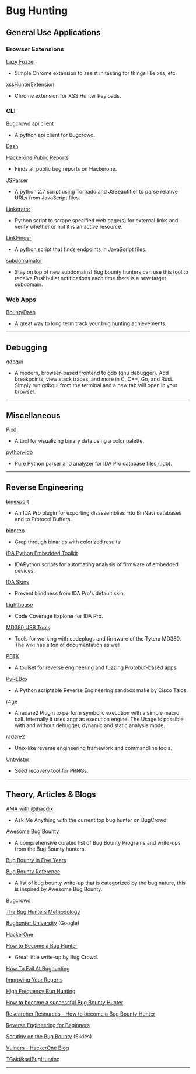 # Bug Hunting

## General Use Applications

### Browser Extensions

[Lazy Fuzzer](https://github.com/JacobReynolds/LazyFuzzer)

- Simple Chrome extension to assist in testing for things like xss, etc.

[xssHunterExtension](https://github.com/JacobReynolds/xssHunterExtension)

- Chrome extension for XSS Hunter Payloads.

### CLI

[Bugcrowd api client](https://github.com/asecurityteam/bug_crowd_client)

- A python api client for Bugcrowd.

[Dash](https://github.com/infosec-au/bugbountydash)

[Hackerone Public Reports](https://github.com/upgoingstar/hackerone_public_reports)

- Finds all public bug reports on Hackerone.

[JSParser](https://github.com/nahamsec/JSParser)

- A python 2.7 script using Tornado and JSBeautifier to parse relative URLs from JavaScript files.

[Linkerator](https://github.com/ginjabenjamin/Linkerator)

- Python script to scrape specified web page(s) for external links and verify whether or not it is an active resource.

[LinkFinder](https://github.com/GerbenJavado/LinkFinder)

- A python script that finds endpoints in JavaScript files.

[subdomainator](https://github.com/skorov/subdomainator)

- Stay on top of new subdomains! Bug bounty hunters can use this tool to receive Pushbullet notifications each time there is a new target subdomain.

### Web Apps

[BountyDash](https://labs.detectify.com/2017/06/15/bountydash-a-local-bug-bounty-statistics-dashboard/)

- A great way to long term track your bug hunting achievements.

---

## Debugging

[gdbgui](https://github.com/cs01/gdbgui)

- A modern, browser-based frontend to gdb (gnu debugger). Add breakpoints, view stack traces, and more in C, C++, Go, and Rust. Simply run gdbgui from the terminal and a new tab will open in your browser.

---

## Miscellaneous

[Pixd](https://github.com/FireyFly/pixd)

- A tool for visualizing binary data using a color palette.

[python-idb](https://github.com/williballenthin/python-idb)

- Pure Python parser and analyzer for IDA Pro database files (.idb).

---

## Reverse Engineering

[binexport](https://github.com/google/binexport)

- An IDA Pro plugin for exporting disassemblies into BinNavi databases and to Protocol Buffers.

[bingrep](https://github.com/m4b/bingrep)

- Grep through binaries with colorized results.

[IDA Python Embedded Toolkit](https://github.com/maddiestone/IDAPythonEmbeddedToolkit)

- IDAPython scripts for automating analysis of firmware of embedded devices.

[IDA Skins](https://github.com/zyantific/IDASkins)

- Prevent blindness from IDA Pro's default skin.

[Lighthouse](https://github.com/gaasedelen/lighthouse)

- Code Coverage Explorer for IDA Pro.

[MD380 USB Tools](https://github.com/travisgoodspeed/md380tools)

- Tools for working with codeplugs and firmware of the Tytera MD380. The wiki has a ton of documentation as well.

[PBTK](https://github.com/marin-m/pbtk)

- A toolset for reverse engineering and fuzzing Protobuf-based apps.

[PyREBox](https://github.com/Cisco-Talos/pyrebox)

- A Python scriptable Reverse Engineering sandbox make by Cisco Talos.

[r4ge](https://github.com/gast04/r4ge)

- A radare2 Plugin to perform symbolic execution with a simple macro call. Internally it uses angr as execution engine. The Usage is possible with and without debugger, dynamic and static analysis mode.

[radare2](https://github.com/radare/radare2)

- Unix-like reverse engineering framework and commandline tools.

[Untwister](https://github.com/hyprwired/untwister)

- Seed recovery tool for PRNGs.

---

## Theory, Articles & Blogs

[AMA with @jhaddix](https://bugbountyforum.com/blog/ama/jhaddix/)

- Ask Me Anything with the current top bug hunter on BugCrowd.

[Awesome Bug Bounty](https://github.com/djadmin/awesome-bug-bounty)

- A comprehensive curated list of Bug Bounty Programs and write-ups from the Bug Bounty hunters.

[Bug Bounty in Five Years](https://medium.com/@collingreene/bug-bounty-5-years-in-c95cda604365#.h49rh8p7t)

[Bug Bounty Reference](https://github.com/ngalongc/bug-bounty-reference)

- A list of bug bounty write-up that is categorized by the bug nature, this is inspired by Awesome Bug Bounty.

[Bugcrowd](https://bugcrowd.com/)

[The Bug Hunters Methodology](https://github.com/jhaddix/tbhm)

[Bughunter University](https://sites.google.com/site/bughunteruniversity/) (Google)

[HackerOne](https://hackerone.com/)

[How to Become a Bug Hunter](https://forum.bugcrowd.com/t/researcher-resources-how-to-become-a-bug-bounty-hunter/1102?utm_content=54464164&utm_medium=social&utm_source=twitter)

- Great little write-up by Bug Crowd.

[How To Fail At Bughunting](http://blog.bountyhuntersguild.com/assets/BugBountyFails-LevelUp.pdf)

[Improving Your Reports](https://sites.google.com/site/bughunteruniversity/improve)

[High Frequency Bug Hunting](https://shubs.io/high-frequency-security-bug-hunting-120-days-120-bugs/#methodology)

[How to become a successful Bug Bounty Hunter](https://www.quora.com/How-do-I-become-a-successful-Bug-bounty-hunter)

[Researcher Resources - How to become a Bug Bounty Hunter](https://forum.bugcrowd.com/t/researcher-resources-how-to-become-a-bug-bounty-hunter/)

[Reverse Engineering for Beginners](https://github.com/dennis714/RE-for-beginners)

[Scrutiny on the Bug Bounty](https://docs.google.com/presentation/d/1PCnjzCeklOeGMoWiE2IUzlRGOBxNp8K5hLQuvBNzrFY/edit#slide=id.g858d6a346_0_51) (Slides)

[Vulners - HackerOne Blog](https://blog.vulners.com/feed/)

[TGaktikselBugHunting](https://github.com/meliht/TaktikselBugHunting)

---
